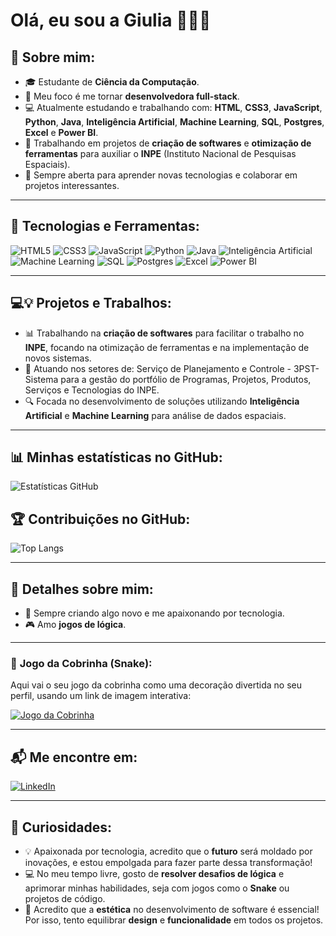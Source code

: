 # Olá, eu sou a Giulia 👩‍💻✨

## 🚀 Sobre mim:
- 🎓 Estudante de **Ciência da Computação**.
- 🌱 Meu foco é me tornar **desenvolvedora full-stack**.
- 💻 Atualmente estudando e trabalhando com: **HTML**, **CSS3**, **JavaScript**, **Python**, **Java**, **Inteligência Artificial**, **Machine Learning**, **SQL**, **Postgres**, **Excel** e **Power BI**.
- 🏢 Trabalhando em projetos de **criação de softwares** e **otimização de ferramentas** para auxiliar o **INPE** (Instituto Nacional de Pesquisas Espaciais).
- 💬 Sempre aberta para aprender novas tecnologias e colaborar em projetos interessantes.

---

## 💪 Tecnologias e Ferramentas:
<div>
  <img src="https://img.shields.io/badge/HTML5-E34F26?style=flat&logo=html5&logoColor=white" alt="HTML5">
  <img src="https://img.shields.io/badge/CSS3-1572B6?style=flat&logo=css3&logoColor=white" alt="CSS3">
  <img src="https://img.shields.io/badge/JavaScript-F7DF1E?style=flat&logo=javascript&logoColor=black" alt="JavaScript">
  <img src="https://img.shields.io/badge/Python-3776AB?style=flat&logo=python&logoColor=white" alt="Python">
  <img src="https://img.shields.io/badge/Java-007396?style=flat&logo=java&logoColor=white" alt="Java">
  <img src="https://img.shields.io/badge/AI-FFD700?style=flat&logo=ai&logoColor=black" alt="Inteligência Artificial">
  <img src="https://img.shields.io/badge/MachineLearning-FF6F61?style=flat&logo=python&logoColor=white" alt="Machine Learning">
  <img src="https://img.shields.io/badge/SQL-00758F?style=flat&logo=postgresql&logoColor=white" alt="SQL">
  <img src="https://img.shields.io/badge/Postgres-336791?style=flat&logo=postgresql&logoColor=white" alt="Postgres">
  <img src="https://img.shields.io/badge/Excel-217346?style=flat&logo=microsoft-excel&logoColor=white" alt="Excel">
  <img src="https://img.shields.io/badge/PowerBI-F2C811?style=flat&logo=powerbi&logoColor=white" alt="Power BI">
</div>

---

## 💻💡 Projetos e Trabalhos:
- 📊 Trabalhando na **criação de softwares** para facilitar o trabalho no **INPE**, focando na otimização de ferramentas e na implementação de novos sistemas.
- 📌 Atuando nos setores de: Serviço de Planejamento e Controle - 3PST- Sistema para a gestão do portfólio de Programas, Projetos, Produtos, Serviços e Tecnologias do INPE.
- 🔍 Focada no desenvolvimento de soluções utilizando **Inteligência Artificial** e **Machine Learning** para análise de dados espaciais.

---

## 📊 Minhas estatísticas no GitHub:

![Estatísticas GitHub](https://github-readme-stats.vercel.app/api?username=giuliasfss&show_icons=true&theme=radical)

## 🏆 Contribuições no GitHub:

![Top Langs](https://github-readme-stats.vercel.app/api/top-langs/?username=giuliasfss&layout=compact&theme=radical)

---

## 💖 Detalhes sobre mim:
- 💅 Sempre criando algo novo e me apaixonando por tecnologia.
- 🎮 Amo **jogos de lógica**.

---

### 🐍 **Jogo da Cobrinha** (Snake):

Aqui vai o seu jogo da cobrinha como uma decoração divertida no seu perfil, usando um link de imagem interativa:

[![Jogo da Cobrinha](https://img.shields.io/badge/Snake-Play!-%23A8A8A8?style=flat&logo=snake&logoColor=white)](https://snake-game.net/)

---

## 📬 Me encontre em:
[![LinkedIn](https://img.shields.io/badge/LinkedIn-0A66C2?style=flat&logo=linkedin&logoColor=white)](https://www.linkedin.com/in//)


---

## 💖 Curiosidades:
- 💡 Apaixonada por tecnologia, acredito que o **futuro** será moldado por inovações, e estou empolgada para fazer parte dessa transformação!
- 💻 No meu tempo livre, gosto de **resolver desafios de lógica** e aprimorar minhas habilidades, seja com jogos como o **Snake** ou projetos de código.
- 💅 Acredito que a **estética** no desenvolvimento de software é essencial! Por isso, tento equilibrar **design** e **funcionalidade** em todos os projetos.


